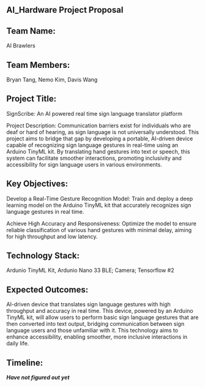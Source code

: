 ## AI_Hardware Project Proposal

## Team Name: 
AI Brawlers

## Team Members:
Bryan Tang, 
Nemo Kim,
Davis Wang

## Project Title:
SignScribe: An AI powered real time sign language translator platform

Project Description:
Communication barriers exist for individuals who are deaf or hard of hearing, as sign language is not universally understood. This project aims to bridge that gap by developing a portable, AI-driven device capable of recognizing sign language gestures in real-time using an Arduino TinyML kit. By translating hand gestures into text or speech, this system can facilitate smoother interactions, promoting inclusivity and accessibility for sign language users in various environments.

## Key Objectives:
Develop a Real-Time Gesture Recognition Model: Train and deploy a deep learning model on the Arduino TinyML kit that accurately recognizes sign language gestures in real time.

Achieve High Accuracy and Responsiveness: Optimize the model to ensure reliable classification of various hand gestures with minimal delay, aiming for high throughput and low latency.

## Technology Stack: 
Ardunio TinyML Kit, Ardunio Nano 33 BLE; Camera; Tensorflow #2

## Expected Outcomes:
AI-driven device that translates sign language gestures with high throughput and accuracy in real time. This device, powered by an Arduino TinyML kit, will allow users to perform basic sign language gestures that are then converted into text output, bridging communication between sign language users and those unfamiliar with it. This technology aims to enhance accessibility, enabling smoother, more inclusive interactions in daily life.

## Timeline:
***Have not figured out yet***
